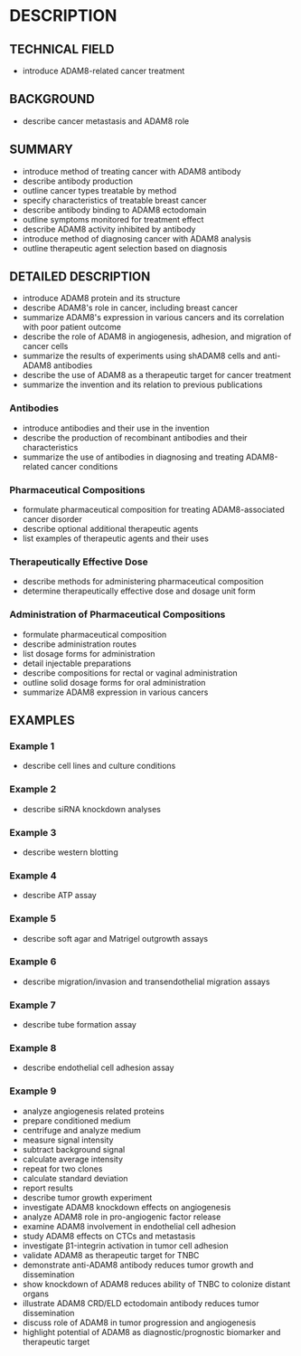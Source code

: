 # DESCRIPTION

## TECHNICAL FIELD

- introduce ADAM8-related cancer treatment

## BACKGROUND

- describe cancer metastasis and ADAM8 role

## SUMMARY

- introduce method of treating cancer with ADAM8 antibody
- describe antibody production
- outline cancer types treatable by method
- specify characteristics of treatable breast cancer
- describe antibody binding to ADAM8 ectodomain
- outline symptoms monitored for treatment effect
- describe ADAM8 activity inhibited by antibody
- introduce method of diagnosing cancer with ADAM8 analysis
- outline therapeutic agent selection based on diagnosis

## DETAILED DESCRIPTION

- introduce ADAM8 protein and its structure
- describe ADAM8's role in cancer, including breast cancer
- summarize ADAM8's expression in various cancers and its correlation with poor patient outcome
- describe the role of ADAM8 in angiogenesis, adhesion, and migration of cancer cells
- summarize the results of experiments using shADAM8 cells and anti-ADAM8 antibodies
- describe the use of ADAM8 as a therapeutic target for cancer treatment
- summarize the invention and its relation to previous publications

### Antibodies

- introduce antibodies and their use in the invention
- describe the production of recombinant antibodies and their characteristics
- summarize the use of antibodies in diagnosing and treating ADAM8-related cancer conditions

### Pharmaceutical Compositions

- formulate pharmaceutical composition for treating ADAM8-associated cancer disorder
- describe optional additional therapeutic agents
- list examples of therapeutic agents and their uses

### Therapeutically Effective Dose

- describe methods for administering pharmaceutical composition
- determine therapeutically effective dose and dosage unit form

### Administration of Pharmaceutical Compositions

- formulate pharmaceutical composition
- describe administration routes
- list dosage forms for administration
- detail injectable preparations
- describe compositions for rectal or vaginal administration
- outline solid dosage forms for oral administration
- summarize ADAM8 expression in various cancers

## EXAMPLES

### Example 1

- describe cell lines and culture conditions

### Example 2

- describe siRNA knockdown analyses

### Example 3

- describe western blotting

### Example 4

- describe ATP assay

### Example 5

- describe soft agar and Matrigel outgrowth assays

### Example 6

- describe migration/invasion and transendothelial migration assays

### Example 7

- describe tube formation assay

### Example 8

- describe endothelial cell adhesion assay

### Example 9

- analyze angiogenesis related proteins
- prepare conditioned medium
- centrifuge and analyze medium
- measure signal intensity
- subtract background signal
- calculate average intensity
- repeat for two clones
- calculate standard deviation
- report results
- describe tumor growth experiment
- investigate ADAM8 knockdown effects on angiogenesis
- analyze ADAM8 role in pro-angiogenic factor release
- examine ADAM8 involvement in endothelial cell adhesion
- study ADAM8 effects on CTCs and metastasis
- investigate β1-integrin activation in tumor cell adhesion
- validate ADAM8 as therapeutic target for TNBC
- demonstrate anti-ADAM8 antibody reduces tumor growth and dissemination
- show knockdown of ADAM8 reduces ability of TNBC to colonize distant organs
- illustrate ADAM8 CRD/ELD ectodomain antibody reduces tumor dissemination
- discuss role of ADAM8 in tumor progression and angiogenesis
- highlight potential of ADAM8 as diagnostic/prognostic biomarker and therapeutic target

